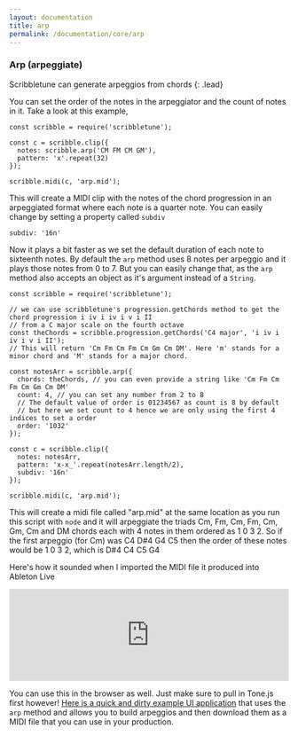 ```yaml
---
layout: documentation
title: arp
permalink: /documentation/core/arp
--- 
```


### Arp (arpeggiate)
Scribbletune can generate arpeggios from chords
{: .lead}

You can set the order of the notes in the arpeggiator and the count of notes in it. Take a look at this example,

```
const scribble = require('scribbletune');

const c = scribble.clip({
  notes: scribble.arp('CM FM CM GM'),
  pattern: 'x'.repeat(32)
});

scribble.midi(c, 'arp.mid');
```

This will create a MIDI clip with the notes of the chord progression in an arpeggiated format where each note is a quarter note. You can easily change by setting a property called `subdiv`

```
subdiv: '16n'
```

Now it plays a bit faster as we set the default duration of each note to sixteenth notes. By default the `arp` method uses 8 notes per arpeggio and it plays those notes from 0 to 7. But you can easily change that, as the `arp` method also accepts an object as it's argument instead of a `String`.

```
const scribble = require('scribbletune');

// we can use scribbletune's progression.getChords method to get the chord progression i iv i iv i v i II
// from a C major scale on the fourth octave
const theChords = scribble.progression.getChords('C4 major', 'i iv i iv i v i II');
// This will return 'Cm Fm Cm Fm Cm Gm Cm DM'. Here 'm' stands for a minor chord and 'M' stands for a major chord.

const notesArr = scribble.arp({
  chords: theChords, // you can even provide a string like 'Cm Fm Cm Fm Cm Gm Cm DM'
  count: 4, // you can set any number from 2 to 8
  // The default value of order is 01234567 as count is 8 by default
  // but here we set count to 4 hence we are only using the first 4 indices to set a order
  order: '1032'
});

const c = scribble.clip({
  notes: notesArr,
  pattern: 'x-x_'.repeat(notesArr.length/2),
  subdiv: '16n'
});

scribble.midi(c, 'arp.mid');
```

This will create a midi file called "arp.mid" at the same location as you run this script with `node` and it will arpeggiate the triads Cm, Fm, Cm, Fm, Cm, Gm, Cm and DM chords each with 4 notes in them ordered as 1 0 3 2. So if the first arpeggio (for Cm) was C4 D#4 G4 C5 then the order of these notes would be 1 0 3 2, which is D#4 C4 C5 G4

Here's how it sounded when I imported the MIDI file it produced into Ableton Live
<iframe width="100%" height="166" scrolling="no" frameborder="no" allow="autoplay" src="https://w.soundcloud.com/player/?url=https%3A//api.soundcloud.com/tracks/517314963&color=%232e2e2e&auto_play=false&hide_related=false&show_comments=true&show_user=true&show_reposts=false&show_teaser=true"></iframe>

You can use this in the browser as well. Just make sure to pull in Tone.js first however! [Here is a quick and dirty example UI application](https://scribbletune.github.io/live/rpg8.html) that uses the `arp` method and allows you to build arpeggios and then download them as a MIDI file that you can use in your production.

